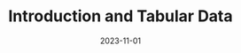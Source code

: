 ---
title: "Introduction and Tabular Data"
index: 1
date: 2023-11-01
materials:
- topic: "Motivation"
  files:
  - type: "colab"
    url: https://colab.research.google.com/github/C4M-UofT/C4M-UofT.github.io/blob/master/lectures/fall/1_tabular/1a - Motivation.ipynb
- topic: "Numpy"
  files:
  - type: "colab"
    url: https://colab.research.google.com/github/C4M-UofT/C4M-UofT.github.io/blob/master/lectures/fall/1_tabular/1b - Numpy.ipynb
- topic: "Pandas"
  files:
  - type: "colab"
    url: https://colab.research.google.com/github/C4M-UofT/C4M-UofT.github.io/blob/master/lectures/fall/1_tabular/1c - Pandas.ipynb
assignment:
  text: "HW 1"
  due_date: 2023-11-15 12:00 PM
  submission_link: https://q.utoronto.ca/courses/342394/assignments/1175768
  files:
  - type: "colab"
    url: https://colab.research.google.com/github/C4M-UofT/C4M-UofT.github.io/blob/master/homeworks/HW1.ipynb
---
